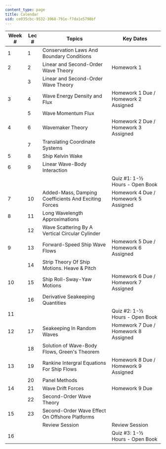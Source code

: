 ```yaml
---
content_type: page
title: Calendar
uid: ce035cbc-9532-3968-791e-f7da1e5798bf
---
```


| Week # | Lec # | Topics | Key Dates |
| --- | --- | --- | --- |
| 1 | 1 | Conservation Laws And Boundary Conditions |  |
| 2 | 2 | Linear and Second-Order Wave Theory | Homework 1 |
|  | 3 | Linear and Second-Order Wave Theory |  |
| 3 | 4 | Wave Energy Density and Flux | Homework 1 Due / Homework 2 Assigned |
|  | 5 | Wave Momentum Flux |  |
| 4 | 6 | Wavemaker Theory | Homework 2 Due / Homework 3 Assigned |
|  | 7 | Translating Coordinate Systems |  |
| 5 | 8 | Ship Kelvin Wake |  |
| 6 | 9 | Linear Wave-Body Interaction |  |
|  |  |  | Quiz #1: 1-½ Hours - Open Book |
| 7 | 10 | Added-Mass, Damping Coefficients And Exciting Forces | Homework 4 Due / Homework 5 Assigned |
| 8 | 11 | Long Wavelength Approximations |  |
|  | 12 | Wave Scattering By A Vertical Circular Cylinder |  |
| 9 | 13 | Forward-Speed Ship Wave Flows | Homework 5 Due / Homework 6 Assigned |
|  | 14 | Strip Theory Of Ship Motions. Heave & Pitch |  |
| 10 | 15 | Ship Roll-Sway-Yaw Motions | Homework 6 Due / Homework 7 Assigned |
|  | 16 | Derivative Seakeeping Quantities |  |
| 11 |  |  | Quiz #2: 1-½ Hours - Open Book |
| 12 | 17 | Seakeeping In Random Waves | Homework 7 Due / Homework 8 Assigned |
|  | 18 | Solution of Wave-Body Flows, Green's Theorem |  |
| 13 | 19 | Rankine Intergral Equations For Ship Flows | Homework 8 Due / Homework 9 Assigned |
|  | 20 | Panel Methods |  |
| 14 | 21 | Wave Drift Forces | Homework 9 Due |
|  | 22 | Second-Order Wave Theory |  |
| 15 | 23 | Second-Order Wave Effect On Offshore Platforms |  |
|  |  | Review Session | Review Session |
| 16 |  |  | Quiz #3: 1-½ Hours - Open Book